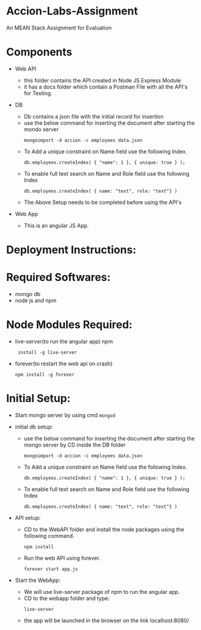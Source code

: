 # Accion-Labs-Assignment
An MEAN Stack Assignment for Evaluation

# Components

* Web API
  - this folder contains the API created in Node JS Express Module
  - it has a docs folder which contain a Postman File with all the API's for Testing.

* DB
  - Db contains a json file with the initial record for insertion
  - use the below command for inserting the document after starting the mondo server
    ``` 
    mongoimport -d accion -c employees data.json
    ```
  - To Add a unique constraint on Name field use the following Index.
    ```
    db.employees.createIndex( { "name": 1 }, { unique: true } );
    ```
  - To enable full text search on Name and Role field use the following Index
    ```
    db.employees.createIndex( { name: "text", role: "text"} )
    ```
  - The Above Setup needs to be completed before using the API's

* Web App
  - This is an angular JS App.
  
# Deployment Instructions:

   # Required Softwares:
   * mongo db
   * node js and npm
    
   # Node Modules Required:
   * live-server(to run the angular app) npm 
     ```
      install -g live-server
     ```
   * forever(to restart the web api on crash) 
      ```
      npm install -g forever
      ```
    
   # Initial Setup:
   - Start mongo server by using cmd
            ```
            mongod
            ```
   - initial db setup:
        - use the below command for inserting the document after starting the mongo server by CD inside the DB folder
             ``` 
             mongoimport -d accion -c employees data.json
             ```
        - To Add a unique constraint on Name field use the following Index.
             ```
             db.employees.createIndex( { "name": 1 }, { unique: true } );
             ```
        - To enable full text search on Name and Role field use the following Index
             ```
             db.employees.createIndex( { name: "text", role: "text"} )
             ```
   - API setup:
        - CD to the WebAPI folder and install the node packages using the following command.
            ```
            npm install
            ```
        - Run the web API using forever.
            ```
            forever start app.js
            ```
        
   - Start the WebApp:
        - We will use live-server package of npm to run the angular app.
        - CD to the webapp folder and type:
            ```
            live-server
            ```
        - the app will be launched in the browser on the link localhost:8080/
    
    
